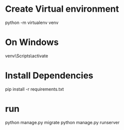 # Create Virtual environment
python -m virtualenv venv

# On Windows
venv\Scripts\activate

# Install Dependencies
pip install -r requirements.txt

# run
python manage.py migrate
python manage.py runserver
